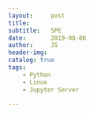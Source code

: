 ```yaml
---
layout:     post
title:      
subtitle:   SPE  
date:       2019-08-08
author:     JS
header-img: 
catalog: true
tags:
    - Python
    - Linux
    - Jupyter Server
    
---
```

